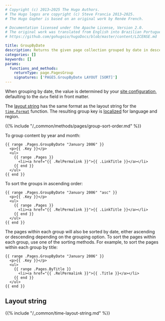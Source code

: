 ```yaml
---
# Copyright (c) 2013–2025 The Hugo Authors.
# The Hugo logos are copyright (c) Steve Francia 2013–2025.
# The Hugo Gopher is based on an original work by Renée French.

# Documentation licensed under the Apache License, Version 2.0.
# The original work was translated from English into Brazilian Portuguese.
# https://github.com/gohugoio/hugoDocs/blob/master/content/LICENSE.md

title: GroupByDate
description: Returns the given page collection grouped by date in descending order.
categories: []
keywords: []
params:
  functions_and_methods:
    returnType: page.PagesGroup
    signatures: ['PAGES.GroupByDate LAYOUT [SORT]']
---
```


When grouping by date, the value is determined by your [site configuration], defaulting to the `date` field in front matter.

The [layout string] has the same format as the layout string for the [`time.Format`] function. The resulting group key is [localized](g) for language and region.

[`time.Format`]: /functions/time/format/
[layout string]: #layout-string
[site configuration]: /configuration/front-matter/#dates

{{% include "/_common/methods/pages/group-sort-order.md" %}}

To group content by year and month:

```go-html-template
{{ range .Pages.GroupByDate "January 2006" }}
  <p>{{ .Key }}</p>
  <ul>
    {{ range .Pages }}
      <li><a href="{{ .RelPermalink }}">{{ .LinkTitle }}</a></li>
    {{ end }}
  </ul>
{{ end }}
```

To sort the groups in ascending order:

```go-html-template
{{ range .Pages.GroupByDate "January 2006" "asc" }}
  <p>{{ .Key }}</p>
  <ul>
    {{ range .Pages }}
      <li><a href="{{ .RelPermalink }}">{{ .LinkTitle }}</a></li>
    {{ end }}
  </ul>
{{ end }}
```

The pages within each group will also be sorted by date, either ascending or descending depending on the grouping option. To sort the pages within each group, use one of the sorting methods. For example, to sort the pages within each group by title:

```go-html-template
{{ range .Pages.GroupByDate "January 2006" }}
  <p>{{ .Key }}</p>
  <ul>
    {{ range .Pages.ByTitle }}
      <li><a href="{{ .RelPermalink }}">{{ .Title }}</a></li>
    {{ end }}
  </ul>
{{ end }}
```

## Layout string

{{% include "/_common/time-layout-string.md" %}}

